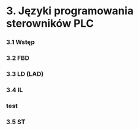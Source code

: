 # 3. Języki programowania sterowników PLC

### 3.1 Wstęp



### 3.2 FBD



### 3.3 LD (LAD)



### 3.4 IL

### test



### 3.5 ST
